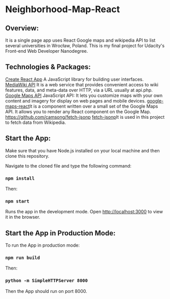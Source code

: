# Neighborhood-Map-React

## Overview:

It is a single page app uses React Google maps and wikipedia API to list several universities in Wrocław, Poland.
This is my final project for Udacity's Front-end Web Developer Nanodegree.

## Technologies & Packages:

[Create React App](https://github.com/facebook/create-react-app) A JavaScript library for building user interfaces.
[MediaWiki API](https://www.mediawiki.org/wiki/API:Main_page) It is a web service that provides convenient access to wiki features, data, and meta-data over HTTP, via a URL usually at api.php.
[Google Maps API](https://developers.google.com/maps/documentation/) JavaScript API: It lets you customize maps with your own content and imagery for display on web pages and mobile devices.
[google-maps-react](https://github.com/fullstackreact/google-maps-react/blob/master/README.md)It is a component written over a small set of the Google Maps API. It allows you to render any React component on the Google Map.
https://github.com/camsong/fetch-jsonp
[fetch-jsonp](https://github.com/camsong/fetch-jsonp)It is used in this project to fetch data from Wikipedia.

## Start the App:

Make sure that you have Node.js installed on your local machine and then clone this repository.

Navigate to the cloned file and type the following command:

### `npm install`

Then:

### `npm start`

Runs the app in the development mode.
Open [http://localhost:3000](http://localhost:3000) to view it in the browser.

## Start the App in Production Mode:

To run the App in production mode:

### `npm run build`

Then:

### `python -m SimpleHTTPServer 8000`

Then the App should run on port 8000.
